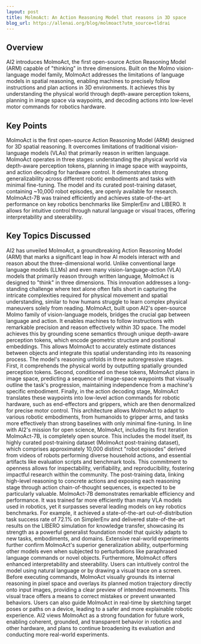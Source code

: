```yaml
---
layout: post 
title: MolmoAct: An Action Reasoning Model that reasons in 3D space
blog_url: https://allenai.org/blog/molmoact?utm_source=tldrai 
---
```


## Overview

AI2 introduces MolmoAct, the first open-source Action Reasoning Model (ARM) capable of "thinking" in three dimensions. Built on the Molmo vision-language model family, MolmoAct addresses the limitations of language models in spatial reasoning, enabling machines to precisely follow instructions and plan actions in 3D environments. It achieves this by understanding the physical world through depth-aware perception tokens, planning in image space via waypoints, and decoding actions into low-level motor commands for robotics hardware.

## Key Points

MolmoAct is the first open-source Action Reasoning Model (ARM) designed for 3D spatial reasoning.
It overcomes limitations of traditional vision-language models (VLAs) that primarily reason in written language.
MolmoAct operates in three stages: understanding the physical world via depth-aware perception tokens, planning in image space with waypoints, and action decoding for hardware control.
It demonstrates strong generalizability across different robotic embodiments and tasks with minimal fine-tuning.
The model and its curated post-training dataset, containing ~10,000 robot episodes, are openly available for research.
MolmoAct-7B was trained efficiently and achieves state-of-the-art performance on key robotics benchmarks like SimplerEnv and LIBERO.
It allows for intuitive control through natural language or visual traces, offering interpretability and steerability.

## Key Topics Discussed

AI2 has unveiled MolmoAct, a groundbreaking Action Reasoning Model (ARM) that marks a significant leap in how AI models interact with and reason about the three-dimensional world. Unlike conventional large language models (LLMs) and even many vision-language-action (VLA) models that primarily reason through written language, MolmoAct is designed to "think" in three dimensions. This innovation addresses a long-standing challenge where text alone often falls short in capturing the intricate complexities required for physical movement and spatial understanding, similar to how humans struggle to learn complex physical maneuvers solely from reading. MolmoAct, built upon AI2's open-source Molmo family of vision-language models, bridges the crucial gap between language and action. It enables machines to follow instructions with remarkable precision and reason effectively within 3D space. The model achieves this by grounding scene semantics through unique depth-aware perception tokens, which encode geometric structure and positional embeddings. This allows MolmoAct to accurately estimate distances between objects and integrate this spatial understanding into its reasoning process. The model's reasoning unfolds in three autoregressive stages. First, it comprehends the physical world by outputting spatially grounded perception tokens. Second, conditioned on these tokens, MolmoAct plans in image space, predicting a sequence of image-space waypoints that visually outline the task's progression, maintaining independence from a machine's specific embodiment. Finally, in the action decoding stage, MolmoAct translates these waypoints into low-level action commands for robotic hardware, such as end-effectors and grippers, which are then denormalized for precise motor control. This architecture allows MolmoAct to adapt to various robotic embodiments, from humanoids to gripper arms, and tasks more effectively than strong baselines with only minimal fine-tuning. In line with AI2's mission for open science, MolmoAct, including its first iteration MolmoAct-7B, is completely open source. This includes the model itself, its highly curated post-training dataset (MolmoAct post-training dataset), which comprises approximately 10,000 distinct "robot episodes" derived from videos of robots performing diverse household actions, and essential artifacts like evaluation scripts and benchmark tools. This commitment to openness allows for inspectability, verifiability, and reproducibility, fostering impactful research within the community. The post-training data, linking high-level reasoning to concrete actions and exposing each reasoning stage through action chain-of-thought sequences, is expected to be particularly valuable. MolmoAct-7B demonstrates remarkable efficiency and performance. It was trained far more efficiently than many VLA models used in robotics, yet it surpasses several leading models on key robotics benchmarks. For example, it achieved a state-of-the-art out-of-distribution task success rate of 72.1% on SimplerEnv and delivered state-of-the-art results on the LIBERO simulation for knowledge transfer, showcasing its strength as a powerful generalist foundation model that quickly adapts to new tasks, embodiments, and domains. Extensive real-world experiments further confirm MolmoAct's superior generalization ability, outperforming other models even when subjected to perturbations like paraphrased language commands or novel objects. Furthermore, MolmoAct offers enhanced interpretability and steerability. Users can intuitively control the model using natural language or by drawing a visual trace on a screen. Before executing commands, MolmoAct visually grounds its internal reasoning in pixel space and overlays its planned motion trajectory directly onto input images, providing a clear preview of intended movements. This visual trace offers a means to correct mistakes or prevent unwanted behaviors. Users can also guide MolmoAct in real-time by sketching target poses or paths on a device, leading to a safer and more explainable robotic experience. AI2 views MolmoAct as a strong foundation for future work, enabling coherent, grounded, and transparent behavior in robotics and other hardware, and plans to continue broadening its evaluation and conducting more real-world experiments.

